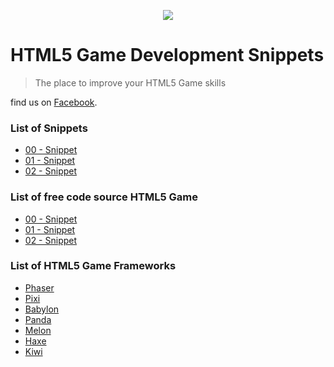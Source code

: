 <p align="center"><img src="https://i.ibb.co/2g7V01j/html5-pixel-logo-transp-jpg.png"></p>

# HTML5 Game Development Snippets
> The place to improve your HTML5 Game skills

find us on [Facebook](https://www.facebook.com/html5GamesSnippets).

### List of Snippets

- [00 - Snippet](https://myurl.com)
- [01 - Snippet](https://myurl.com)
- [02 - Snippet](https://myurl.com)

### List of free code source HTML5 Game

- [00 - Snippet](https://myurl.com)
- [01 - Snippet](https://myurl.com)
- [02 - Snippet](https://myurl.com)

### List of HTML5 Game Frameworks
- [Phaser](https://phaser.io/)
- [Pixi](https://pixijs.com)
- [Babylon](https://www.babylonjs.com)
- [Panda](https://www.panda2.io)
- [Melon](https://www.melonjs.org/)
- [Haxe](https://haxe.org/)
- [Kiwi](http://www.kiwijs.org/)